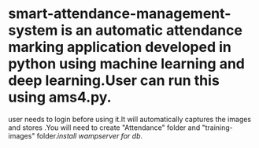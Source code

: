 # smart-attendance-management-system is  an automatic attendance marking application developed in python using machine learning and deep learning.User can run this using ams4.py.
user needs to login before using it.It will automatically captures the images and stores .You will need to create "Attendance" folder and "training-images" folder.*install wampserver for db*.
